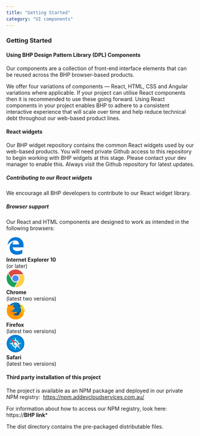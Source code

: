 ```yaml
---
title: "Getting Started"
category: "UI components"
---
```


<section>

<div class="container">

<h3 class="page-header">Getting Started</h3>

#### <span class="h4-light">Using BHP Design Pattern Library (DPL) Components</span>

Our components are a collection of front-end interface elements that can be reused across the BHP browser-based products.

We offer four variations of components — React, HTML, CSS and Angular variations where applicable. If your project can utilise React components then it is recommended to use these going forward. Using React components in your project enables BHP to adhere to a consistent interactive experience that will scale over time and help reduce technical debt throughout our web-based product lines.

#### <span class="h4-light">React widgets</span>

Our BHP widget repository contains the common React widgets used by our web-based products. You will need private Github access to this repository to begin working with BHP widgets at this stage. Please contact your dev manager to enable this. Always visit the Github repository for latest updates.

##### Contributing to our React widgets

We encourage all BHP developers to contribute to our React widget library.

##### Browser support

Our React and HTML components are designed to work as intended in the following browsers:

<div class="d-flex text-center">
  <div class="d-flex flex-column m-3">
    <div><img src="edge.svg" width="50" /></div>
    <div><strong>Internet Explorer 10</strong></div>
    <div>(or later)</div>
  </div>

  <div class="d-flex flex-column m-3">
    <div><img src="chrome.svg" width="50" /></div>
    <div><strong>Chrome</strong></div>
    <div>(latest two versions)</div>
  </div>

  <div class="d-flex flex-column m-3">
    <div><img src="firefox.svg" width="50" /></div>
    <div><strong>Firefox</strong></div>
    <div>(latest two versions)</div>
  </div>

  <div class="d-flex flex-column m-3">
    <div><img src="safari.svg" width="50" /></div>
    <div><strong>Safari</strong></div>
    <div>(latest two versions)</div>
  </div>
</div>

#### <span class="h4-light">Third party installation of this project</span>

The project is available as an NPM package and deployed in our private NPM registry:  https://npm.addevcloudservices.com.au/

For information about how to access our NPM registry, look here:  https://******BHP link*******

The dist directory contains the pre-packaged distributable files.

</div>

</section>
